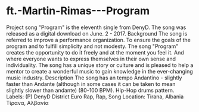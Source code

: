# ft.-Martin-Rimas---Program
Project song
"Program" is the eleventh single from DenyD. The song was released as a digital download on June. 2 - 2017.
Background
The song is referred to improve a performance organization. To ensure the goals of the program and to fulfill simplicity and not modesty. The song "Program" creates the opportunity to do it freely and at the moment you feel it. And where everyone wants to express themselves in their own sense and individuality. The song has a unique story or culture and is pleased to help a mentor to create a wonderful music to gain knowledge in the ever-changing music industry.
Description
The song has an tempo Andantino - slightly faster than Andante (although in some cases it can be taken to mean slightly slower than andante) (80-100 BPM). Hip-Hop drums pattern.   
Labels: (P) DenyD District Euro Rap, Rap, Song
Location: Tirana, Albania Τίρανα, Αλβανία
